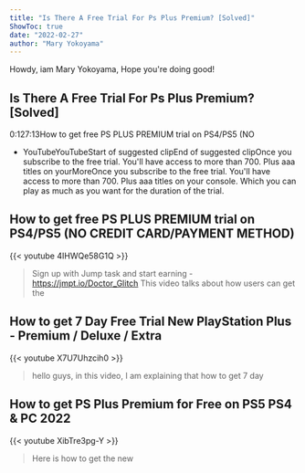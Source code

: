 ```yaml
---
title: "Is There A Free Trial For Ps Plus Premium? [Solved]"
ShowToc: true 
date: "2022-02-27"
author: "Mary Yokoyama" 
---
```


Howdy, iam Mary Yokoyama, Hope you're doing good!
## Is There A Free Trial For Ps Plus Premium? [Solved]
0:127:13How to get free PS PLUS PREMIUM trial on PS4/PS5 (NO 
 - YouTubeYouTubeStart of suggested clipEnd of suggested clipOnce you subscribe to the free trial. You'll have access to more than 700. Plus aaa titles on yourMoreOnce you subscribe to the free trial. You'll have access to more than 700. Plus aaa titles on your console. Which you can play as much as you want for the duration of the trial.

## How to get free PS PLUS PREMIUM trial on PS4/PS5  (NO CREDIT CARD/PAYMENT METHOD)
{{< youtube 4IHWQe58G1Q >}}
>Sign up with Jump task and start earning - https://jmpt.io/Doctor_Glitch This video talks about how users can get the 

## How to get 7 Day Free Trial New PlayStation Plus - Premium / Deluxe / Extra
{{< youtube X7U7Uhzcih0 >}}
>hello guys, in this video, I am explaining that how to get 7 day 

## How to get PS Plus Premium for Free on PS5 PS4 & PC 2022
{{< youtube XibTre3pg-Y >}}
>Here is how to get the new 

